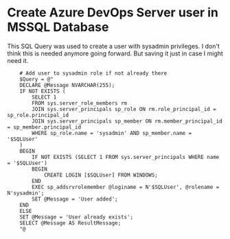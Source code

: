 # Create Azure DevOps Server user in MSSQL Database

This SQL Query was used to create a user with sysadmin privileges. I don't think this is needed anymore going forward. But saving it just in case I might need it.

```
    # Add user to sysadmin role if not already there
    $Query = @"
    DECLARE @Message NVARCHAR(255);
    IF NOT EXISTS (
        SELECT 1 
        FROM sys.server_role_members rm
        JOIN sys.server_principals sp_role ON rm.role_principal_id = sp_role.principal_id
        JOIN sys.server_principals sp_member ON rm.member_principal_id = sp_member.principal_id
        WHERE sp_role.name = 'sysadmin' AND sp_member.name = '$SQLUser'
    )
    BEGIN
        IF NOT EXISTS (SELECT 1 FROM sys.server_principals WHERE name = '$SQLUser')
        BEGIN
            CREATE LOGIN [$SQLUser] FROM WINDOWS;
        END
        EXEC sp_addsrvrolemember @loginame = N'$SQLUser', @rolename = N'sysadmin';
        SET @Message = 'User added';
    END
    ELSE
    SET @Message = 'User already exists';
    SELECT @Message AS ResultMessage;
    "@
```
